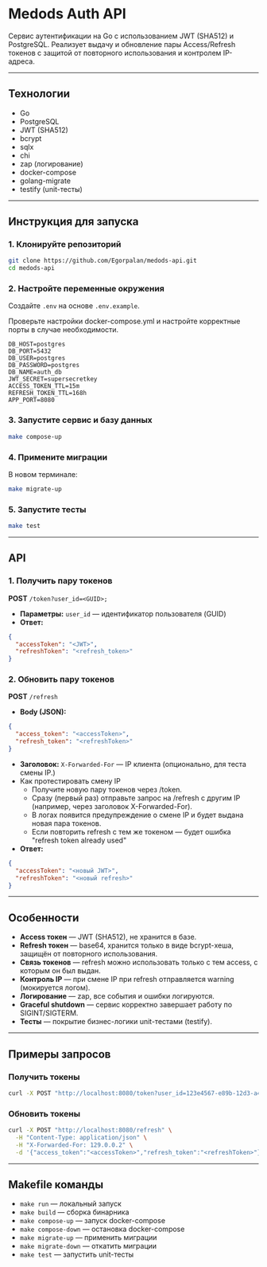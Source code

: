 # Medods Auth API

Сервис аутентификации на Go с использованием JWT (SHA512) и PostgreSQL.
Реализует выдачу и обновление пары Access/Refresh токенов с защитой от повторного использования и контролем IP-адреса.

---

## Технологии

- Go
- PostgreSQL
- JWT (SHA512)
- bcrypt
- sqlx
- chi
- zap (логирование)
- docker-compose
- golang-migrate
- testify (unit-тесты)

---

## Инструкция для запуска

### 1. Клонируйте репозиторий

```bash
git clone https://github.com/Egorpalan/medods-api.git
cd medods-api
```


### 2. Настройте переменные окружения

Создайте `.env` на основе `.env.example`.

Проверьте настройки docker-compose.yml и настройте корректные порты в случае необходимости.

```env
DB_HOST=postgres
DB_PORT=5432
DB_USER=postgres
DB_PASSWORD=postgres
DB_NAME=auth_db
JWT_SECRET=supersecretkey
ACCESS_TOKEN_TTL=15m
REFRESH_TOKEN_TTL=168h
APP_PORT=8080
```


### 3. Запустите сервис и базу данных

```bash
make compose-up
```


### 4. Примените миграции

В новом терминале:

```bash
make migrate-up
```


### 5. Запустите тесты

```bash
make test
```

---

## API

### 1. Получить пару токенов

**POST** `/token?user_id=<GUID>;`

- **Параметры:**
  `user_id` — идентификатор пользователя (GUID)
- **Ответ:**

```json
{
  "accessToken": "<JWT>",
  "refreshToken": "<refresh_token>"
}
```


### 2. Обновить пару токенов

**POST** `/refresh`

- **Body (JSON):**

```json
{
  "access_token": "<accessToken>",
  "refresh_token": "<refreshToken>"
}
```

- **Заголовок:**
  `X-Forwarded-For` — IP клиента (опционально, для теста смены IP.)
- Как протестировать смену IP
  * Получите новую пару токенов через /token.
  * Сразу (первый раз) отправьте запрос на /refresh с другим IP (например, через заголовок X-Forwarded-For).
  * В логах появится предупреждение о смене IP и будет выдана новая пара токенов.
  * Если повторить refresh с тем же токеном — будет ошибка "refresh token already used"
- **Ответ:**

```json
{
  "accessToken": "<новый JWT>",
  "refreshToken": "<новый refresh>"
}
```

---

## Особенности

- **Access токен** — JWT (SHA512), не хранится в базе.
- **Refresh токен** — base64, хранится только в виде bcrypt-хеша, защищён от повторного использования.
- **Связь токенов** — refresh можно использовать только с тем access, с которым он был выдан.
- **Контроль IP** — при смене IP при refresh отправляется warning (мокируется логом).
- **Логирование** — zap, все события и ошибки логируются.
- **Graceful shutdown** — сервис корректно завершает работу по SIGINT/SIGTERM.
- **Тесты** — покрытие бизнес-логики unit-тестами (testify).

---

## Примеры запросов

### Получить токены

```bash
curl -X POST "http://localhost:8080/token?user_id=123e4567-e89b-12d3-a456-426614174000"
```


### Обновить токены

```bash
curl -X POST "http://localhost:8080/refresh" \
  -H "Content-Type: application/json" \
  -H "X-Forwarded-For: 129.0.0.2" \
  -d '{"access_token":"<accessToken>","refresh_token":"<refreshToken>"}'
```

---

## Makefile команды

- `make run` — локальный запуск
- `make build` — сборка бинарника
- `make compose-up` — запуск docker-compose
- `make compose-down` — остановка docker-compose
- `make migrate-up` — применить миграции
- `make migrate-down` — откатить миграции
- `make test` — запустить unit-тесты

